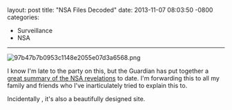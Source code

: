 layout: post
title:  "NSA Files Decoded"
date:   2013-11-07 08:03:50 -0800
categories:
  - Surveillance
  - NSA
---

  ![97b47b7b0953c1148e2055e07d3a6568.png](/attachments/97b47b7b0953c1148e2055e07d3a6568/image.png)  

 I know I'm late to the party on this, but the Guardian has put together a   [great summary of the NSA revelations](http://www.theguardian.com/world/interactive/2013/nov/01/snowden-nsa-files-surveillance-revelations-decoded)   to date. I'm forwarding this to all my family and friends who I've inarticulately tried to explain this to. 

 Incidentally , it's also a beautifully designed site. 

 
